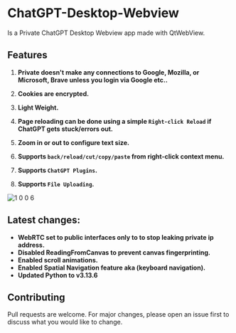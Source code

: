 # ChatGPT-Desktop-Webview
Is a Private ChatGPT Desktop Webview app made with QtWebView.
## Features


1. **Private doesn't make any connections to Google, Mozilla, or Microsoft, Brave unless you login via Google etc..**


2. **Cookies are encrypted.**


3. **Light Weight.**


4. **Page reloading can be done using a simple `Right-click Reload` if ChatGPT gets stuck/errors out.**


5. **Zoom in or out to configure text size.**


6. **Supports `back/reload/cut/copy/paste` from right-click context menu.**


7. **Supports `ChatGPT Plugins`.**


8. **Supports `File Uploading`.**


![1 0 0 6](https://github.com/7gxycn08/ChatGPT-Desktop-Webview/assets/121936658/3e0f321f-c454-4560-bc6c-9df3a1017c61)



## Latest changes:
- **WebRTC set to public interfaces only to to stop leaking private ip address.**
- **Disabled ReadingFromCanvas to prevent canvas fingerprinting.**
- **Enabled scroll animations.**
- **Enabled Spatial Navigation feature aka (keyboard navigation).**
- **Updated Python to v3.13.6**


## Contributing

Pull requests are welcome. For major changes, please open an issue first
to discuss what you would like to change.
